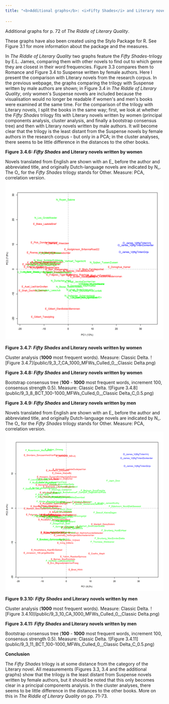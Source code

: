```yaml
---
title: "<b>Additional graphs</b>: <i>Fifty Shades</i> and Literary novels"

---
```


Additional graphs for p. 72 of *The Riddle of Literary Quality*.

These graphs have also been created using the Stylo Package for R. See Figure 3.1 for more information about the package and the measures.

In *The Riddle of Literary Quality* two graphs feature the *Fifty Shades*-trilogy by E.L. James, comparing them with other novels to find out to which genre they are closest in their word frequencies. Figure 3.3 compares them to Romance and Figure 3.4 to Suspense written by female authors. Here I present the comparison with Literary novels from the research corpus. In the previous webpage, the graphs comparing the trilogy with Suspense written by male authors are shown; in Figure 3.4 in *The Riddle of Literary Quality*, only women's Suspense novels are included because the visualisation would no longer be readable if women's and men's books were examined at the same time. For the comparison of the trilogy with Literary novels, I split the books in the same way; first, we look at whether the *Fifty Shades* trilogy fits with Literary novels written by women (principal components analysis, cluster analysis, and finally a bootstrap consensus tree) and then with Literary novels written by male authors. It will become clear that the trilogy is the least distant from the Suspense novels by female authors in the research corpus - but only in a PCA; in the cluster analyses, there seems to be little difference in the distances to the other books.

**Figure 3.4.6: *Fifty Shades* and Literary novels written by women**

Novels translated from English are shown with an E_ before the author and abbreviated title, and originally Dutch-language novels are indicated by N_. The O_ for the *Fifty Shades* trilogy stands for Other. Measure: PCA, correlation version.
![Figure 3.4.6](public/9_3_6_PCA_1000_MFWs_Culled_0__PCA__corr.png)

**Figure 3.4.7: *Fifty Shades* and Literary novels written by women**

Cluster analysis (**1000** most frequent words). Measure: Classic Delta.
![Figure 3.4.7](public/9_3_7_CA_1000_MFWs_Culled_0__Classic Delta.png)

**Figure 3.4.8: *Fifty Shades* and Literary novels written by women**

Bootstrap consensus tree (**100** - **1000** most frequent words, increment 100, consensus strength 0.5). Measure: Classic Delta.
![Figure 3.4.8](public/9_3_8_BCT_100-1000_MFWs_Culled_0__Classic Delta_C_0.5.png)


**Figure 3.4.9: *Fifty Shades* and Literary novels written by men**

Novels translated from English are shown with an E_ before the author and abbreviated title, and originally Dutch-language novels are indicated by N_. The O_ for the *Fifty Shades* trilogy stands for Other. Measure: PCA, correlation version.
![Figure 3.4.9](public/9_3_9_PCA_1000_MFWs_Culled_0__PCA__corr.png)

**Figure 9.3.10: *Fifty Shades* and Literary novels written by men**

Cluster analysis (**1000** most frequent words). Measure: Classic Delta.
![Figure 3.4.10](public/9_3_10_CA_1000_MFWs_Culled_0__Classic Delta.png)

**Figure 3.4.11: *Fifty Shades* and Literary novels written by men**

Bootstrap consensus tree (**100** - **1000** most frequent words, increment 100, consensus strength 0.5). Measure: Classic Delta.
![Figure 3.4.11](public/9_3_11_BCT_100-1000_MFWs_Culled_0__Classic Delta_C_0.5.png)

**Conclusion**

The *Fifty Shades* trilogy is at some distance from the category of the Literary novel. All measurements (Figures 3.3, 3.4 and the additional graphs) show that the trilogy is the least distant from Suspense novels written by female authors, but it should be noted that this only becomes clear in a principal components analysis. In the cluster analyses, there seems to be little difference in the distances to the other books. More on this in *The Riddle of Literary Quality* on pp. 71-73.